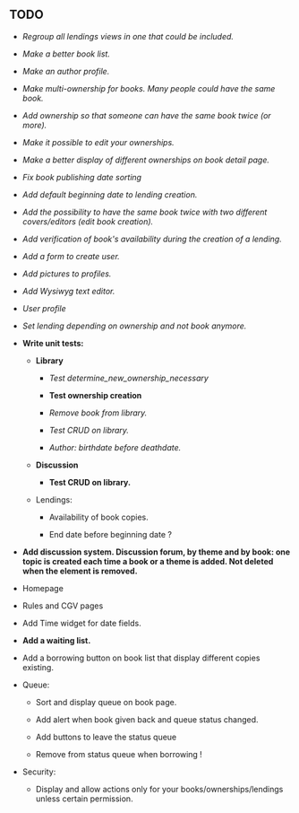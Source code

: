 TODO
---

* *Regroup all lendings views in one that could be included.*

* *Make a better book list.*

* *Make an author profile.*

* *Make multi-ownership for books. Many people could have the same book.*

* *Add ownership so that someone can have the same book twice (or more).*

* *Make it possible to edit your ownerships.*

* *Make a better display of different ownerships on book detail page.*

* *Fix book publishing date sorting*

* *Add default beginning date to lending creation.*

* *Add the possibility to have the same book twice with two different covers/editors (edit book creation).*

* *Add verification of book's availability during the creation of a lending.*

* *Add a form to create user.*

* *Add pictures to profiles.*

* *Add Wysiwyg text editor.*

* *User profile*

* *Set lending depending on ownership and not book anymore.*

* **Write unit tests:**

	* **Library**

		* *Test determine_new_ownership_necessary*

        * **Test ownership creation**

		* *Remove book from library.*

        * *Test CRUD on library.*

        * *Author: birthdate before deathdate.*

    * **Discussion**

        * **Test CRUD on library.**

    * Lendings:

        * Availability of book copies.

        * End date before beginning date ?
    
* **Add discussion system. Discussion forum, by theme and by book: one topic is created each time a book or a theme is added. Not deleted when the element is removed.**

* Homepage

* Rules and CGV pages

* Add Time widget for date fields.

* **Add a waiting list.**

* Add a borrowing button on book list that display different copies existing.

* Queue:
    
    * Sort and display queue on book page.

    * Add alert when book given back and queue status changed.

    * Add buttons to leave the status queue

    * Remove from status queue when borrowing !

* Security:

    * Display and allow actions only for your books/ownerships/lendings unless certain permission.